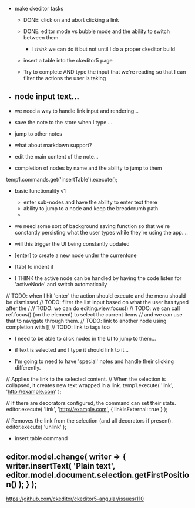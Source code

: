 
- make ckeditor tasks 

    - DONE: click on and abort clicking a link

    - DONE: editor mode vs bubble mode and the ability to switch between them
        - I *think* we can do it but not until I do a proper ckeditor build

    - insert a table into the ckeditor5 page

    - Try to complete AND type the input that we're reading so that I can filter the actions the user 
      is taking
      
   

- node input text... 
    - 


- we need a way to handle link input and rendering...


- save the note to the store when I type ... 
- jump to other notes
- what about markdown support?
- edit the main content of the note...
- completion of nodes by name and the ability to jump to them

temp1.commands.get('insertTable').execute();


- basic functionality v1

    - enter sub-nodes and have the ability to enter text there
    - ability to jump to a node and keep the breadcrumb path
    -  


- we need some sort of background saving function so that we're constantly persisting what the user types
  while they're using the app.... 
  
- will this trigger the UI being constantly updated

- [enter] to create a new node under the currentone
- [tab] to indent it
- I THINK the active node can be handled by having the code listen for 'activeNode' and switch automatically

// TODO: when I hit 'enter' the action should execute and the menu should be dismissed
// TODO: filter the list input based on what the user has typed after the /
// TODO: we can do editing.view.focus()
// TODO: we can call ref.focus() (on the element) to select the current items
// and we can use that to navigate through them.
// TODO: link to another node using completion with [[
// TODO: link to tags too

- I need to be able to click nodes in the UI to jump to them...
- if text is selected and I type it should link to it... 

- I'm going to need to have 'special' notes and handle their clicking differently.


// Applies the link to the selected content.
// When the selection is collapsed, it creates new text wrapped in a link.
temp1.execute( 'link', 'http://example.com' );

// If there are decorators configured, the command can set their state.
editor.execute( 'link', 'http://example.com', { linkIsExternal: true } );

// Removes the link from the selection (and all decorators if present).
editor.execute( 'unlink' );

- insert table command



editor.model.change( writer => {
    writer.insertText( 'Plain text', editor.model.document.selection.getFirstPosition() );
} );
- 

https://github.com/ckeditor/ckeditor5-angular/issues/110